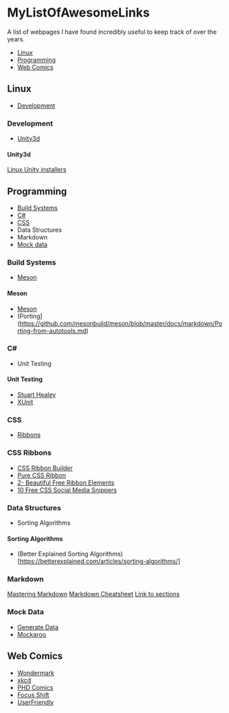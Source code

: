 # MyListOfAwesomeLinks
A list of webpages I have found incredibly useful to keep track of over the years.
* [Linux](#linux)
* [Programming](#programming)
* [Web Comics](#web-comics)

## Linux
* [Development](#linux-development)

### <a name="linux-development">Development</a>
* [Unity3d](#unity3d)

#### Unity3d
[Linux Unity installers](https://forum.unity.com/threads/unity-on-linux-release-notes-and-known-issues.350256/page-2)

## Programming
* [Build Systems](#build-systems)
* [C#](#c-sharp)
* [CSS](#css)
* Data Structures
* Markdown
* [Mock data](#mock-data)

### <a name="build-systems">Build Systems</a>
* [Meson](#meson)

#### <a name="meson">Meson</a>
* [Meson](http://mesonbuild.com)
* (Porting](https://github.com/mesonbuild/meson/blob/master/docs/markdown/Porting-from-autotools.md)

### <a name="c-sharp">C#</a>
* Unit Testing

#### Unit Testing
* [Stuart Healey](https://www.stuarthealey.com/introduction-to-unit-testing-on-net-core-with-xunit-and-the-cli/index.html)
* [XUnit](https://xunit.github.io/)

### CSS
* [Ribbons](#css-ribbons)

### <a name="css-ribbons">CSS Ribbons</a>
* [CSS Ribbon Builder](https://dribbble.com/shots/439245-Pure-CSS-Ribbon-Builder)
* [Pure CSS Ribbon](http://ginva.com/2016/08/pure-css-ribbon/)
* [2- Beautiful Free Ribbon Elements](http://www.webdesigndev.com/20-beautiful-free-ribbon-elements-for-your-website/)
* [10 Free CSS Social Media Snippers](http://designify.me/web-design/10-free-css-social-media-snippets/)

### Data Structures
* Sorting Algorithms

#### Sorting Algorithms
* (Better Explained Sorting Algorithms)[https://betterexplained.com/articles/sorting-algorithms/]

### Markdown
[Mastering Markdown](https://guides.github.com/features/mastering-markdown/)
[Markdown Cheatsheet](https://github.com/adam-p/markdown-here/wiki/Markdown-Cheatsheet)
[Link to sections](https://gist.github.com/asabaylus/3071099)

### Mock Data
* [Generate Data](https://www.generatedata.com/)
* [Mockaroo](http://www.mockaroo.com/)

## <a name="web-comics">Web Comics</a>
* [Wondermark](http://wondermark.com/)
* [xkcd](https://www.xkcd.com/)
* [PHD Comics](http://phdcomics.com/comics.php)
* [Focus Shift](http://www.osnews.com/comics)
* [UserFriendly](http://www.userfriendly.org/static/)

